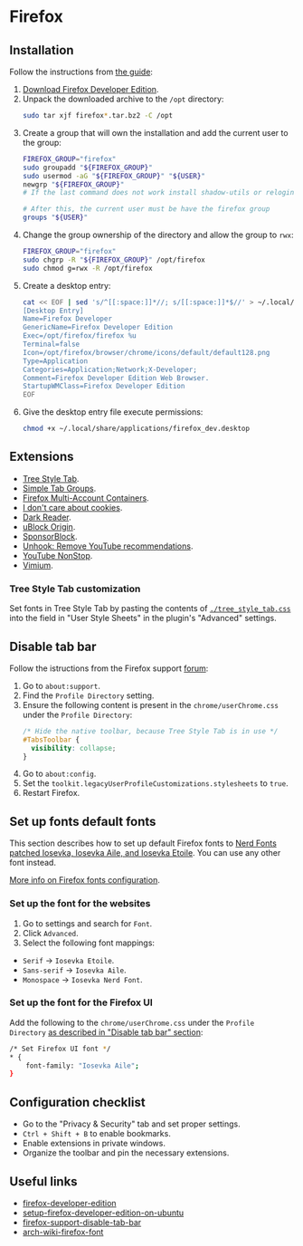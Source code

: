 # Firefox

## Installation

Follow the instructions from [the guide][setup-firefox-developer-edition-on-ubuntu]:

1. [Download Firefox Developer Edition][firefox-developer-edition].
2. Unpack the downloaded archive to the `/opt` directory:
   ```bash
   sudo tar xjf firefox*.tar.bz2 -C /opt
   ```
3. Create a group that will own the installation and add the current user to the group:
   ```bash
   FIREFOX_GROUP="firefox"
   sudo groupadd "${FIREFOX_GROUP}"
   sudo usermod -aG "${FIREFOX_GROUP}" "${USER}"
   newgrp "${FIREFOX_GROUP}"
   # If the last command does not work install shadow-utils or relogin to the account

   # After this, the current user must be have the firefox group
   groups "${USER}"
   ```
3. Change the group ownership of the directory and allow the group to `rwx`:
   ```bash
   FIREFOX_GROUP="firefox"
   sudo chgrp -R "${FIREFOX_GROUP}" /opt/firefox
   sudo chmod g=rwx -R /opt/firefox
   ```
4. Create a desktop entry:
   ```bash
   cat << EOF | sed 's/^[[:space:]]*//; s/[[:space:]]*$//' > ~/.local/share/applications/firefox_dev.desktop
   [Desktop Entry]
   Name=Firefox Developer
   GenericName=Firefox Developer Edition
   Exec=/opt/firefox/firefox %u
   Terminal=false
   Icon=/opt/firefox/browser/chrome/icons/default/default128.png
   Type=Application
   Categories=Application;Network;X-Developer;
   Comment=Firefox Developer Edition Web Browser.
   StartupWMClass=Firefox Developer Edition
   EOF
   ```
5. Give the desktop entry file execute permissions:
   ```bash
   chmod +x ~/.local/share/applications/firefox_dev.desktop
   ```

## Extensions

- [Tree Style Tab](https://addons.mozilla.org/en-US/firefox/addon/tree-style-tab/).
- [Simple Tab Groups](https://addons.mozilla.org/en-US/firefox/addon/simple-tab-groups/).
- [Firefox Multi-Account Containers](https://addons.mozilla.org/en-US/firefox/addon/multi-account-containers/).
- [I don't care about cookies](https://addons.mozilla.org/en-US/firefox/addon/i-dont-care-about-cookies/).
- [Dark Reader](https://addons.mozilla.org/en-US/firefox/addon/darkreader/).
- [uBlock Origin](https://addons.mozilla.org/en-US/firefox/addon/ublock-origin).
- [SponsorBlock](https://addons.mozilla.org/en-US/firefox/addon/sponsorblock/).
- [Unhook: Remove YouTube recommendations](https://addons.mozilla.org/en-US/firefox/addon/youtube-recommended-videos/).
- [YouTube NonStop](https://addons.mozilla.org/en-US/firefox/addon/youtube-nonstop/).
- [Vimium](https://addons.mozilla.org/en-CA/firefox/addon/vimium-ff).

### Tree Style Tab customization

Set fonts in Tree Style Tab by pasting the contents of [`./tree_style_tab.css`](./tree_style_tab.css) into the field in "User Style Sheets" in the plugin's "Advanced" settings.

## Disable tab bar

Follow the istructions from the Firefox support [forum][firefox-support-disable-tab-bar]:

1. Go to `about:support`.
2. Find the `Profile Directory` setting.
3. Ensure the following content is present in the `chrome/userChrome.css` under the `Profile Directory`:
   ```css
   /* Hide the native toolbar, because Tree Style Tab is in use */
   #TabsToolbar {
     visibility: collapse;
   }
   ```
4. Go to `about:config`.
5. Set the `toolkit.legacyUserProfileCustomizations.stylesheets` to `true`.
6. Restart Firefox.

## Set up fonts default fonts

This section describes how to set up default Firefox fonts to [Nerd Fonts patched Iosevka, Iosevka Aile, and Iosevka Etoile](./fonts.md). You can use any other font instead.

[More info on Firefox fonts configuration][arch-wiki-firefox-font].

### Set up the font for the websites

1. Go to settings and search for `Font`.
2. Click `Advanced`.
3. Select the following font mappings:
  - `Serif` -> `Iosevka Etoile`.
  - `Sans-serif` -> `Iosevka Aile`.
  - `Monospace` -> `Iosevka Nerd Font`.

### Set up the font for the Firefox UI

Add the following to the `chrome/userChrome.css` under the `Profile Directory` [as described in "Disable tab bar" section](#disable-tab-bar):

```bash
/* Set Firefox UI font */
* {
    font-family: "Iosevka Aile";
}
```

## Configuration checklist

- Go to the "Privacy & Security" tab and set proper settings.
- `Ctrl + Shift + B` to enable bookmarks.
- Enable extensions in private windows.
- Organize the toolbar and pin the necessary extensions.

## Useful links

- [firefox-developer-edition][firefox-developer-edition]
- [setup-firefox-developer-edition-on-ubuntu][setup-firefox-developer-edition-on-ubuntu]
- [firefox-support-disable-tab-bar][firefox-support-disable-tab-bar]
- [arch-wiki-firefox-font][arch-wiki-firefox-font]

[firefox-developer-edition]: <https://www.mozilla.org/en-CA/firefox/developer/>
[setup-firefox-developer-edition-on-ubuntu]: <https://dev.to/harrsh/how-to-setup-firefox-developer-edition-on-ubuntu-4inp>
[firefox-support-disable-tab-bar]: <https://support.mozilla.org/en-US/questions/1433369>
[arch-wiki-firefox-font]: <https://wiki.archlinux.org/title/Firefox/Tweaks#Fonts>
[arch-wiki-firefox]: <https://wiki.archlinux.org/title/Firefox>
